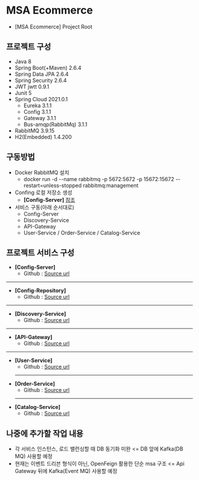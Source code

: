 # MSA Ecommerce
- [MSA Ecommerce] Project Root

## 프로젝트 구성
- Java 8
- Spring Boot(+Maven) 2.6.4
- Spring Data JPA 2.6.4
- Spring Security 2.6.4
- JWT jwtt 0.9.1
- Junit 5
- Spring Cloud 2021.0.1
  - Eureka 3.1.1    
  - Config 3.1.1
  - Gateway 3.1.1
  - Bus-amqp(RabbitMq) 3.1.1
- RabbitMQ 3.9.15
- H2(Embedded) 1.4.200

## 구동방법
- Docker RabbitMQ 설치
  - docker run -d --name rabbitmq -p 5672:5672 -p 15672:15672 --restart=unless-stopped rabbitmq:management
- Confing 로컬 저장소 생성      
  - **[Config-Server]** [참조](https://github.com/heom/MSA-Ecommerce-ConfigServer)
- 서비스 구동(아래 순서대로)
  - Config-Server
  - Discovery-Service
  - API-Gateway
  - User-Service / Order-Service / Catalog-Service

## 프로젝트 서비스 구성
- **[Config-Server]**
  - Github : [Source url](https://github.com/heom/MSA-Ecommerce-ConfigServer)
------------
- **[Config-Repository]**
  - Github : [Source url](https://github.com/heom/MSA-Ecommerce-Config)
------------
- **[Discovery-Service]**
  - Github : [Source url](https://github.com/heom/MSA-Ecommerce-DiscoveryService)
------------
- **[API-Gateway]**
  - Github : [Source url](https://github.com/heom/MSA-Ecommerce-ApiGateway)
------------
- **[User-Service]**
  - Github : [Source url](https://github.com/heom/MSA-Ecommerce-UserService)
  ------------
- **[Order-Service]**
  - Github : [Source url](https://github.com/heom/MSA-Ecommerce-OrderService)
  ------------
- **[Catalog-Service]**
  - Github : [Source url](https://github.com/heom/MSA-Ecommerce-CatalogService)

## 나중에 추가할 작업 내용
- 각 서비스 인스턴스, 로드 밸런싱할 때 DB 동기화 미완 <= DB 앞에 Kafka(DB MQ) 사용할 예정
- 현재는 이벤트 드리븐 형식이 아닌, OpenFeign 활용한 단순 msa 구조 <= Api Gateway 뒤에 Kafka(Event MQ) 사용할 예정
